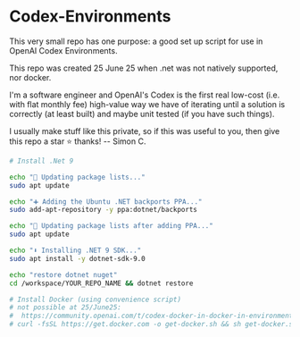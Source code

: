 # Codex-Environments

This very small repo has one purpose: a good set up script for use in OpenAI Codex Environments.

This repo was created 25 June 25 when .net was not natively supported, nor docker.

I'm a software engineer and OpenAI's Codex is the first real low-cost (i.e. with flat monthly fee) high-value way we have of iterating until a solution is correctly (at least built) and maybe unit tested (if you have such things).

I usually make stuff like this private, so if this was useful to you, then give this repo a star ⭐ thanks! -- Simon C.

```bash
# Install .Net 9

echo "🔄 Updating package lists..."
sudo apt update

echo "➕ Adding the Ubuntu .NET backports PPA..."
sudo add-apt-repository -y ppa:dotnet/backports

echo "🔄 Updating package lists after adding PPA..."
sudo apt update

echo "⬇️ Installing .NET 9 SDK..."
sudo apt install -y dotnet-sdk-9.0

echo "restore dotnet nuget"
cd /workspace/YOUR_REPO_NAME && dotnet restore

# Install Docker (using convenience script)
# not possible at 25/June25:
#  https://community.openai.com/t/codex-docker-in-docker-in-environment-setup/1272369
# curl -fsSL https://get.docker.com -o get-docker.sh && sh get-docker.sh && rm get-docker.sh
```